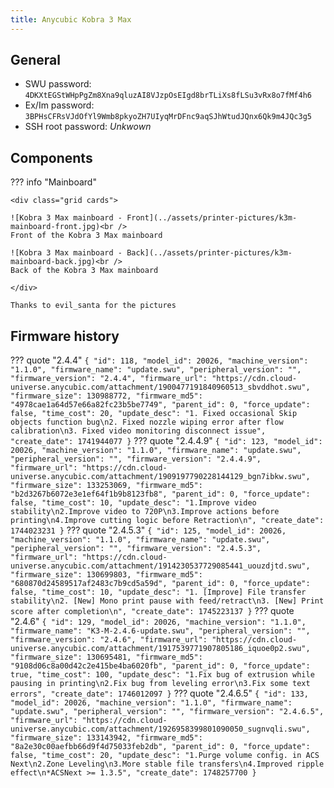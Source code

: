 ```yaml
---
title: Anycubic Kobra 3 Max
---
```


## General

- SWU password: `4DKXtEGStWHpPgZm8Xna9qluzAI8VJzpOsEIgd8brTLiXs8fLSu3vRx8o7fMf4h6`
- Ex/Im password: `3BPHsCFRsVJdOfYl9Wmb8pkyoZH7UIyqMrDFnc9aqSJhWtudJQnx6Qk9m4JQc3g5`
- SSH root password: *Unkwown*

## Components

??? info "Mainboard"

    <div class="grid cards">

    ![Kobra 3 Max mainboard - Front](../assets/printer-pictures/k3m-mainboard-front.jpg)<br />
    Front of the Kobra 3 Max mainboard

    ![Kobra 3 Max mainboard - Back](../assets/printer-pictures/k3m-mainboard-back.jpg)<br />
    Back of the Kobra 3 Max mainboard

    </div>

    Thanks to evil_santa for the pictures


## Firmware history

??? quote "2.4.4"
    ```
    {
        "id": 118,
        "model_id": 20026,
        "machine_version": "1.1.0",
        "firmware_name": "update.swu",
        "peripheral_version": "",
        "firmware_version": "2.4.4",
        "firmware_url": "https://cdn.cloud-universe.anycubic.com/attachment/1900477191840960513_sbvddhot.swu",
        "firmware_size": 130988772,
        "firmware_md5": "4978cae1a64d57e66a82fc23b5be7749",
        "parent_id": 0,
        "force_update": false,
        "time_cost": 20,
        "update_desc": "1. Fixed occasional Skip objects function bug\n2. Fixed nozzle wiping error after flow calibration\n3. Fixed video monitoring disconnect issue",
        "create_date": 1741944077
    }
    ```
??? quote "2.4.4.9"
    ```
    {
        "id": 123,
        "model_id": 20026,
        "machine_version": "1.1.0",
        "firmware_name": "update.swu",
        "peripheral_version": "",
        "firmware_version": "2.4.4.9",
        "firmware_url": "https://cdn.cloud-universe.anycubic.com/attachment/1909197790228144129_bgn7ibkw.swu",
        "firmware_size": 133253069,
        "firmware_md5": "b2d3267b6072e3e1ef64f1b9b8123fb8",
        "parent_id": 0,
        "force_update": false,
        "time_cost": 10,
        "update_desc": "1.Improve video stability\n2.Improve video to 720P\n3.Improve actions before printing\n4.Improve cutting logic before Retraction\n",
        "create_date": 1744023231
    }
    ```
??? quote "2.4.5.3"
    ```
    {
        "id": 125,
        "model_id": 20026,
        "machine_version": "1.1.0",
        "firmware_name": "update.swu",
        "peripheral_version": "",
        "firmware_version": "2.4.5.3",
        "firmware_url": "https://cdn.cloud-universe.anycubic.com/attachment/1914230537729085441_uouzdjtd.swu",
        "firmware_size": 130699803,
        "firmware_md5": "680870d24589517af2483c7b9cd5a59d",
        "parent_id": 0,
        "force_update": false,
        "time_cost": 10,
        "update_desc": "1. [Improve] File transfer stability\n2. [New] Mono print pause with feed/retract\n3. [New] Print score after completion\n",
        "create_date": 1745223137
    }
    ```
??? quote "2.4.6"
    ```
    {
        "id": 129,
        "model_id": 20026,
        "machine_version": "1.1.0",
        "firmware_name": "K3-M-2.4.6-update.swu",
        "peripheral_version": "",
        "firmware_version": "2.4.6",
        "firmware_url": "https://cdn.cloud-universe.anycubic.com/attachment/1917539771907805186_iquoe0p2.swu",
        "firmware_size": 130695481,
        "firmware_md5": "9108d06c8a00d42c2e415be4ba6020fb",
        "parent_id": 0,
        "force_update": true,
        "time_cost": 100,
        "update_desc": "1.Fix bug of extrusion while pausing in printing\n2.Fix bug from leveling error\n3.Fix some text errors",
        "create_date": 1746012097
    }
    ```
??? quote "2.4.6.5"
    ```
    {
        "id": 133,
        "model_id": 20026,
        "machine_version": "1.1.0",
        "firmware_name": "update.swu",
        "peripheral_version": "",
        "firmware_version": "2.4.6.5",
        "firmware_url": "https://cdn.cloud-universe.anycubic.com/attachment/1926958399801090050_sugnvqli.swu",
        "firmware_size": 133143942,
        "firmware_md5": "8a2e30c00aefbb66d9f4d75033feb2db",
        "parent_id": 0,
        "force_update": false,
        "time_cost": 20,
        "update_desc": "1.Purge volume config. in ACS Next\n2.Zone Leveling\n3.More stable file transfers\n4.Improved ripple effect\n*ACSNext >= 1.3.5",
        "create_date": 1748257700
    }
    ```
